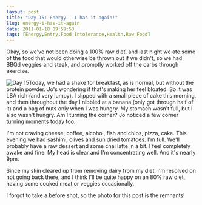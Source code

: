 ```yaml
---
layout: post
title: "Day 15: Energy - I has it again!"
Slug: energy-i-has-it-again
date: 2011-01-18 09:59:53
tags: [Energy,Entry,Food Intolerance,Health,Raw Food]
---
```

Okay, so we've not been doing a 100% raw diet, and last night we ate some of the food that would otherwise be thrown out if we didn't, so we had BBQd veggies and steak, and promptly worked off the carbs through exercise.

![](https://bendechrai.com/wp-content/uploads/2011/01/day15-300x138.jpg "Day 15")Today, we had a shake for breakfast, as is normal, but without the protein powder. Jo's wondering if that's making her feel bloated. So it was LSA rich (and very lumpy). I slipped with a small piece of cake this morning, and then throughout the day I nibbled at a banana (only got through half of it) and a bag of nuts only when I was hungry. My stomach wasn't full, but I also wasn't hungry. Am I turning the corner? Jo noticed a few corner turning moments today too.

I'm not craving cheese, coffee, alcohol, fish and chips, pizza, cake. This evening we had sashimi, olives and sun dried tomatoes. I'm full. We'll probably have a raw dessert and some chai latte in a bit. I feel completely awake and fine. My head is clear and I'm concentrating well. And it's nearly 9pm.

Since my skin cleared up from removing dairy from my diet, I'm resolved on not going back there, and I think I'll be quite happy on an 80% raw diet, having some cooked meat or veggies occasionally.

I forgot to take a before shot, so the photo for this post is the remnants!

